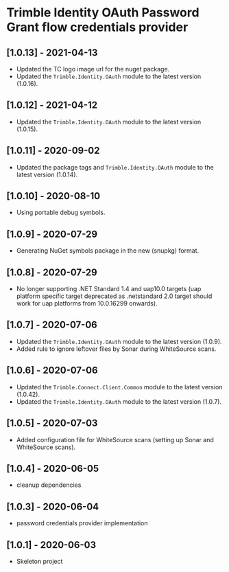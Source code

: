 # Trimble Identity OAuth Password Grant flow credentials provider

## [1.0.13] - 2021-04-13
* Updated the TC logo image url for the nuget package.
* Updated the `Trimble.Identity.OAuth` module to the latest version (1.0.16).

## [1.0.12] - 2021-04-12
* Updated the `Trimble.Identity.OAuth` module to the latest version (1.0.15).

## [1.0.11] - 2020-09-02
* Updated the package tags and `Trimble.Identity.OAuth` module to the latest version (1.0.14).

## [1.0.10] - 2020-08-10
* Using portable debug symbols.

## [1.0.9] - 2020-07-29
* Generating NuGet symbols package in the new (snupkg) format.

## [1.0.8] - 2020-07-29
* No longer supporting .NET Standard 1.4 and uap10.0 targets (uap platform specific target deprecated as .netstandard 2.0 target should work for uap platforms from 10.0.16299 onwards).

## [1.0.7] - 2020-07-06

* Updated the `Trimble.Identity.OAuth` module to the latest version (1.0.9).
* Added rule to ignore leftover files by Sonar during WhiteSource scans.

## [1.0.6] - 2020-07-06

* Updated the `Trimble.Connect.Client.Common` module to the latest version (1.0.42).
* Updated the `Trimble.Identity.OAuth` module to the latest version (1.0.7).

## [1.0.5] - 2020-07-03

* Added configuration file for WhiteSource scans (setting up Sonar and WhiteSource scans).

## [1.0.4] - 2020-06-05

* cleanup dependencies

## [1.0.3] - 2020-06-04

* password credentials provider implementation

## [1.0.1] - 2020-06-03

* Skeleton project

